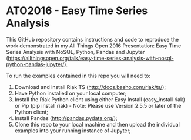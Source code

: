 # ATO2016 - Easy Time Series Analysis

This GitHub repository contains instructions and code to reproduce the work demonstrated in my All Things Open 2016 Presentation: Easy Time Series Analysis with NoSQL, Python, Pandas and Jupyter (https://allthingsopen.org/talk/easy-time-series-analysis-with-nosql-python-pandas-jupyter/).

To run the examples contained in this repo you will need to:

1. Download and install Riak TS (http://docs.basho.com/riak/ts/);
1. Have Python installed on your local computer;
1. Install the Riak Python client using either Easy Install (easy_install riak) or Pip (pip install riak) - Note: Please use Version 2.5.5 or later of the Python client;
1. Install Pandas (http://pandas.pydata.org/);
1. Clone this repo to your local machine and then upload the individual examples into your running instance of Jupyter;
